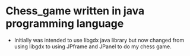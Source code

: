 # Chess_game written in java programming language
- Initially was intended to use libgdx java library but now changed from using libgdx to using JPframe and JPanel to do my chess game.
